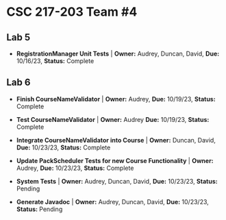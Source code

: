 # CSC 217-203 Team #4

## Lab 5

- **RegistrationManager Unit Tests** | **Owner:** Audrey, Duncan, David, **Due:** 10/16/23, **Status:** Complete
## Lab 6

- **Finish CourseNameValidator** | **Owner:** Audrey, **Due:** 10/19/23, **Status:** Complete

- **Test CourseNameValidator** | **Owner:** Audrey **Due:** 10/19/23, **Status:** Complete

- **Integrate CourseNameValidator into Course** | **Owner:** Duncan, David, **Due:** 10/23/23, **Status:** Complete

- **Update PackScheduler Tests for new Course Functionality** | **Owner:** Audrey, **Due:** 10/23/23, **Status:** Complete

- **System Tests** | **Owner:** Audrey, Duncan, David, **Due:** 10/23/23, **Status:** Pending

- **Generate Javadoc** | **Owner:** Audrey, Duncan, David, **Due:** 10/23/23, **Status:** Pending

